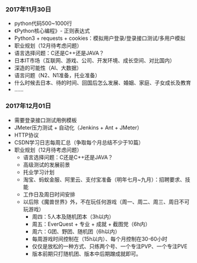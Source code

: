 ### 2017年11月30日

-  python代码500~1000行
-  《Python核心编程》- 正则表达式
-  Python3 + requests + cookies：模拟用户登录/登录接口测试/多用户模拟
-  职业规划（12月待考虑问题）
  -  语言选择问题：C还是C++还是JAVA？
  -  日本IT市场（互联网、游戏、公司、开发环境、成长空间、对比国内）
  -  深造的可能性（AI、大数据）
  -  语言问题（N2、N1准备，托业准备）
  -  什么时候去日本、待的时间、回国后怎么发展、婚姻、家庭、子女成长及教育
  -  ......




### 2017年12月01日

-  需要登录接口测试用例模板
- JMeter压力测试 + 自动化（Jenkins + Ant + JMeter）
- HTTP协议
- CSDN学习日志每周汇总（争取每个月总结不少于10篇）
- 职业规划（12月待考虑问题）
  - 语言选择问题：C还是C++还是JAVA？
  - 高级测试的发展前景
  - 托业学习计划
  - 淘宝、蚂蚁金服、阿里云、支付宝准备（明年七月~九月）：招聘要求、技能
  - 工作日及周日时间安排
  - 以后除《魔兽世界》外，不在玩任何游戏（周一、周二、周三、周日不可玩游戏）
    - 周四：5人本及随机团本（3h以内）
    - 周五：EverQuest + 专业 + 成就 + 截图党（6h内）
    - 周六：G团、野团、随机团（6h以内）
    - 每周游戏时间控制在（15h以内）、每个月控制在30-60小时
    - 仅仅是放松的一种方式、只练两个号、一个专注PVP、一个专注PVE
    - 版本前期只打随机团、版本中后期蹭成就即可。

